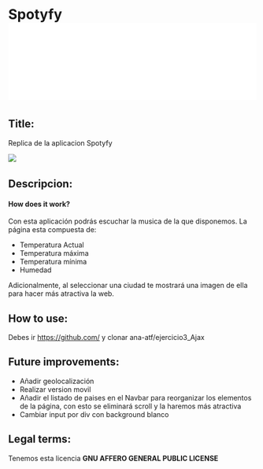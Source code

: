 # **Spotyfy** <img src="https://github.com/ana-atf/musicFy/blob/master/src/assets/logo.png"> 

## **Title**: 
Replica de la aplicacion Spotyfy

<img src="../../assets/index.jpg">

## **Descripcion**:
#### How does it work?
Con esta aplicación podrás escuchar la musica de la que disponemos. La página esta compuesta de:
*  Temperatura Actual
*  Temperatura máxima
*  Temperatura mínima
*  Humedad

Adicionalmente, al seleccionar una ciudad te mostrará una imagen de ella para hacer más atractiva la web.
## **How to use**:
Debes ir https://github.com/ y clonar ana-atf/ejercicio3_Ajax


## **Future improvements**:
*  Añadir geolocalización
*  Realizar version movil
*  Añadir el listado de paises en el Navbar para reorganizar los elementos de la página, con esto se eliminará scroll y la haremos más atractiva
*  Cambiar input por div con background blanco

## **Legal terms**:
Tenemos esta licencia **GNU AFFERO GENERAL PUBLIC LICENSE**

